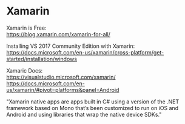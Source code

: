 # Xamarin  

Xamarin is Free:  
https://blog.xamarin.com/xamarin-for-all/

Installing VS 2017 Community Edition with Xamarin:  
https://docs.microsoft.com/en-us/xamarin/cross-platform/get-started/installation/windows 

Xamaric Docs:  
https://visualstudio.microsoft.com/xamarin/  
https://docs.microsoft.com/en-us/xamarin/#pivot=platforms&panel=Android  

"Xamarin native apps are apps built in C# using a version of the .NET framework based on Mono that’s been customized to run on iOS and Android and using libraries that wrap the native device SDKs."  
